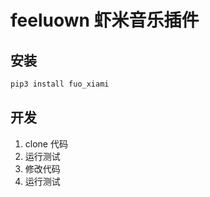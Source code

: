 # feeluown 虾米音乐插件

## 安装

```sh
pip3 install fuo_xiami
```

## 开发

1. clone 代码
2. 运行测试
3. 修改代码
4. 运行测试
